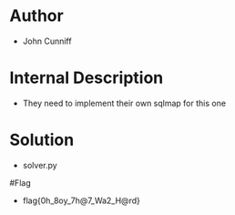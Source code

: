 # Author
- John Cunniff

# Internal Description
- They need to implement their own sqlmap for this one 

# Solution
- solver.py

#Flag
- flag{0h_8oy_7h@7_Wa2_H@rd}
